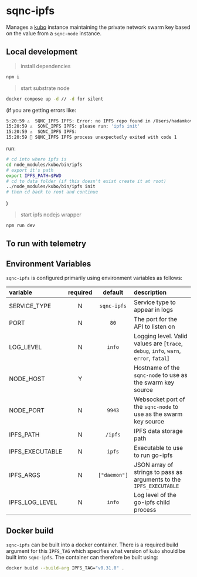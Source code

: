 # sqnc-ipfs

Manages a [kubo](https://docs.ipfs.tech/install/command-line/) instance maintaining the private network swarm key based on the value from a `sqnc-node` instance.

## Local development

> install dependencies

```sh
npm i
```

> start substrate node

```sh
docker compose up -d // -d for silent
```

(if you are getting errors like:

```sh
5:20:59 ⚠️  SQNC_IPFS IPFS: Error: no IPFS repo found in /Users/hadamkova/eng/sqnc/sqnc-ipfs/data.
15:20:59 ⚠️  SQNC_IPFS IPFS: please run: 'ipfs init'
15:20:59 ⚠️  SQNC_IPFS IPFS:
15:20:59 🚨 SQNC_IPFS IPFS process unexpectedly exited with code 1

```

run:

```sh
# cd into where ipfs is
cd node_modules/kubo/bin/ipfs
# export it's path
export IPFS_PATH=$PWD
# cd to data folder (if this doesn't exist create it at root)
../node_modules/kubo/bin/ipfs init
# then cd back to root and continue
```

)

> start ipfs nodejs wrapper

```sh
npm run dev
```

## To run with telemetry

## Environment Variables

`sqnc-ipfs` is configured primarily using environment variables as follows:

| variable        | required |   default    | description                                                                          |
| :-------------- | :------: | :----------: | :----------------------------------------------------------------------------------- |
| SERVICE_TYPE    |    N     | `sqnc-ipfs`  | Service type to appear in logs                                                       |
| PORT            |    N     |     `80`     | The port for the API to listen on                                                    |
| LOG_LEVEL       |    N     |    `info`    | Logging level. Valid values are [`trace`, `debug`, `info`, `warn`, `error`, `fatal`] |
| NODE_HOST       |    Y     |              | Hostname of the `sqnc-node` to use as the swarm key source                           |
| NODE_PORT       |    N     |    `9943`    | Websocket port of the `sqnc-node` to use as the swarm key source                     |
| IPFS_PATH       |    N     |   `/ipfs`    | IPFS data storage path                                                               |
| IPFS_EXECUTABLE |    N     |    `ipfs`    | Executable to use to run go-ipfs                                                     |
| IPFS_ARGS       |    N     | `["daemon"]` | JSON array of strings to pass as arguments to the `IPFS_EXECUTABLE`                  |
| IPFS_LOG_LEVEL  |    N     |    `info`    | Log level of the go-ipfs child process                                               |

## Docker build

`sqnc-ipfs` can be built into a docker container. There is a required build argument for this `IPFS_TAG` which specifies what version of `kubo` should be built into `sqnc-ipfs`. The container can therefore be built using:

```sh
docker build --build-arg IPFS_TAG="v0.31.0" .
```
